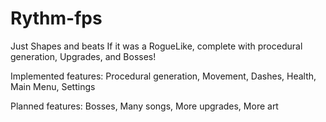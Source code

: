 # Rythm-fps
Just Shapes and beats If it was a RogueLike, complete with procedural generation, Upgrades, and Bosses!

Implemented features: 
  Procedural generation, 
  Movement, 
  Dashes, 
  Health, 
  Main Menu, 
  Settings

Planned features: 
  Bosses, 
  Many songs, 
  More upgrades, 
  More art
 
